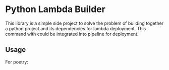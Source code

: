 # Python Lambda Builder
This library is a simple side project to solve the problem of 
building together a python project and its dependencies for lambda 
deployment. This command with could be integrated into pipeline 
for deployment.

## Usage
For poetry:
